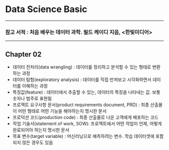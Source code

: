 # Data Science Basic
---------------------------------------------------------------------

### 참고 서적 : 처음 배우는 데이터 과학. 필드 케이디 지음, <한빛미디어>
----------------------------------------------------------------------

## Chapter 02

- 데이터 전처리(data wrangling) : 데이터를 정리하고 분석할 수 있는 형태로 변환하는 과정
- 데이터 탐험(exploratory analysis) : 데이터를 직접 만져보고 시각화하면서 데이터를 이해하는 과정
- 특징값(feature) : 데이터에서 추출할 수 있는, 데이터의 특징을 나타내는 값. 보통 숫자나 범주로 표현됨
- 프로젝트 요구사항 문서(product requirements document, PRD) : 최종 산출물이 어떤 형태로 어떤 기능을 해야하는지 명시한 문서
- 프로덕션 코드(production code) : 최종 산출물로 나온 고객에게 배포하는 코드
- 작업 기술서(statement of work, SOW): 프로젝트에서 어떤 작업이 언제, 어떻게 완료되어야 하는지 명시한 문서
- 목표 변수(target variable) : 머신러닝으로 예측하려는 변수. 학습 데이터셋에 포함되지 않은 경우도 있음
